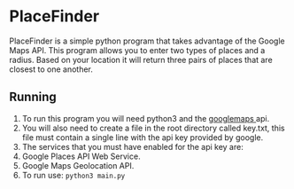 # PlaceFinder
PlaceFinder is a simple python program that takes advantage of the Google Maps API.  This program allows you to enter two types of places and a radius.  Based on your location it will return three pairs of places that are closest to one another.

## Running
1.  To run this program you will need python3 and the <a href="https://github.com/googlemaps/google-maps-services-python"> googlemaps </a> api.
2.  You will also need to create a file in the root directory called key.txt, this file must contain a single line with the api key provided by google.  
3.  The services that you must have enabled for the api key are:
  1.  Google Places API Web Service.
  2.  Google Maps Geolocation API.
4. To run use:  ```python3 main.py```

